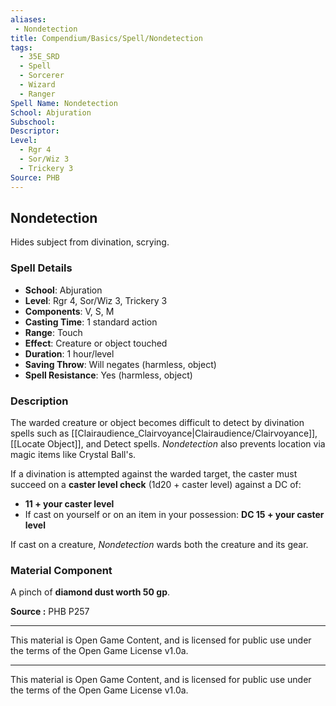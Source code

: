 ```yaml
---
aliases:
 - Nondetection
title: Compendium/Basics/Spell/Nondetection
tags:  
  - 35E_SRD  
  - Spell  
  - Sorcerer  
  - Wizard  
  - Ranger  
Spell Name: Nondetection
School: Abjuration
Subschool: 
Descriptor: 
Level:  
  - Rgr 4  
  - Sor/Wiz 3  
  - Trickery 3  
Source: PHB
---
```


## Nondetection

Hides subject from divination, scrying.

### Spell Details

- **School**: Abjuration  
- **Level**: Rgr 4, Sor/Wiz 3, Trickery 3  
- **Components**: V, S, M  
- **Casting Time**: 1 standard action  
- **Range**: Touch  
- **Effect**: Creature or object touched  
- **Duration**: 1 hour/level  
- **Saving Throw**: Will negates (harmless, object)  
- **Spell Resistance**: Yes (harmless, object)  

### Description

The warded creature or object becomes difficult to detect by divination spells such as [[Clairaudience_Clairvoyance|Clairaudience/Clairvoyance]], [[Locate Object]], and Detect spells. *Nondetection* also prevents location via magic items like Crystal Ball's.

If a divination is attempted against the warded target, the caster must succeed on a **caster level check** (1d20 + caster level) against a DC of:
- **11 + your caster level**  
- If cast on yourself or on an item in your possession: **DC 15 + your caster level**

If cast on a creature, *Nondetection* wards both the creature and its gear.

### Material Component

A pinch of **diamond dust worth 50 gp**.


**Source :** PHB P257

---

This material is Open Game Content, and is licensed for public use under  
the terms of the Open Game License v1.0a.

---

This material is Open Game Content, and is licensed for public use under the terms of the Open Game License v1.0a.
